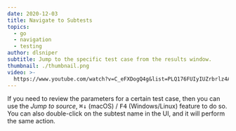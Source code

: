 ```yaml
---
date: 2020-12-03
title: Navigate to Subtests
topics:
  - go
  - navigation
  - testing
author: dlsniper
subtitle: Jump to the specific test case from the results window.
thumbnail: ./thumbnail.png
video: >-
  https://www.youtube.com/watch?v=C_eFXDogQ4g&list=PLQ176FUIyIUZrbrlz4AY1V8VzBJKZyVlW&index=79
---
```


If you need to review the parameters for a certain test case, then you can use the _Jump to source_, <kbd>⌘↓</kbd> (macOS) / <kbd>F4</kbd> (Windows/Linux) feature to do so. You can also double-click on the subtest name in the UI, and it will perform the same action.
